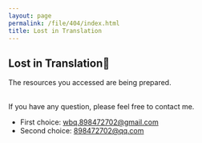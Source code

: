 ```yaml
---
layout: page
permalink: /file/404/index.html
title: Lost in Translation
---
```


## Lost in Translation🍺

The resources you accessed are being prepared.

<br>If you have any question, please feel free to contact me.

- First choice: wbq.898472702@gmail.com
- Second choice: 898472702@qq.com

<br>
